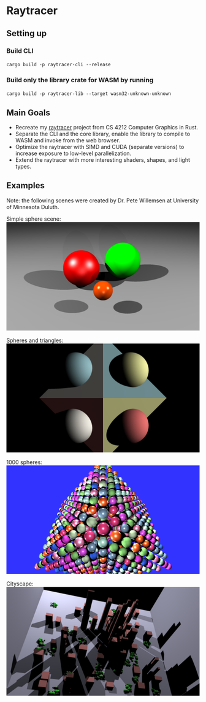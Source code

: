 # Raytracer

## Setting up

### Build CLI
`cargo build -p raytracer-cli --release`

### Build only the library crate for WASM by running
`cargo build -p raytracer-lib --target wasm32-unknown-unknown`

## Main Goals
- Recreate my [raytracer](https://github.com/reecelikesramen/raytracer) project from CS 4212 Computer Graphics in Rust.
- Separate the CLI and the core library, enable the library to compile to WASM and invoke from the web browser.
- Optimize the raytracer with SIMD and CUDA (separate versions) to increase exposure to low-level parallelization.
- Extend the raytracer with more interesting shaders, shapes, and light types.

## Examples
Note: the following scenes were created by Dr. Pete Willemsen at University of Minnesota Duluth.

Simple sphere scene:
![3 spheres upon a plane with 3 lights casting shadows](renders/simple_sphere_scene.png)

Spheres and triangles:
![4 spheres and 4 triangles arranged to make an intriguing pattern](renders/spheres_and_triangles.png)

1000 spheres:
![10 x 10 x 10 spheres equally spaced with various shaders and lights](renders/spheres_1K.png)

Cityscape:
![Boxy skyscrapers and spheres made to look like trees make a city](renders/box_sphere_test.png)